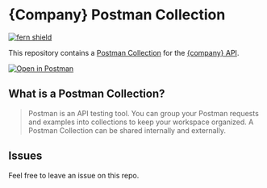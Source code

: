 # {Company} Postman Collection

[![fern shield](https://img.shields.io/badge/%F0%9F%8C%BF-Generated%20by%20Fern-brightgreen)](https://github.com/fern-api/fern)

This repository contains a [Postman Collection](/collection.json) for the [{company} API](docs_url).

[![Open in Postman](https://run.pstmn.io/button.svg)](https://www.postman.com/fern-api/workspace/fern-{company})

## What is a Postman Collection?

> Postman is an API testing tool. You can group your Postman requests and examples into collections to keep your workspace organized. A Postman Collection can be shared internally and externally.

## Issues

Feel free to leave an issue on this repo.
